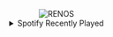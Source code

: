 <div align="center">
<picture>
    <source media="(prefers-color-scheme: dark)" srcset="https://i.ibb.co/jZPD1yCt/output-gif.gif">
    <source media="(prefers-color-scheme: light)" srcset="https://i.ibb.co/jZPD1yCt/output-gif.gif">
    <img alt="RENOS" src="https://i.ibb.co/jZPD1yCt/output-gif.gif">
</picture>
<details>
<summary>Spotify Recently Played</summary>
<img src="https://spotify-recently-played-readme.vercel.app/api?user=31d6d6zerc5ct6kck32na2ozsqf4&unique=1&width=400" alt="Spotify" />
</details>
</div>

<!-- Image deletion URL: https://ibb.co/tPTDWq0R/939a5c1935d56f890374e55d776cb078 -->